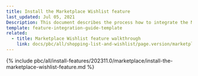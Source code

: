 ```yaml
---
title: Install the Marketplace Wishlist feature
last_updated: Jul 05, 2021
Description: This document describes the process how to integrate the Marketplace wishlist feature into a Spryker project.
template: feature-integration-guide-template
related:
  - title: Marketplace Wishlist feature walkthrough
    link: docs/pbc/all/shopping-list-and-wishlist/page.version/marketplace/marketplace-wishlist-feature-overview.html
---
```


{% include pbc/all/install-features/202311.0/marketplace/install-the-marketplace-wishlist-feature.md %} <!-- To edit, see /_includes/pbc/all/install-features/202311.0/marketplace/install-the-marketplace-wishlist-feature.md -->
